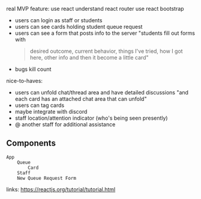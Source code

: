 real MVP feature: 
use react
understand react router
use react bootstrap
- users can login as staff or students
- users can see cards holding student queue request
- users can see a form that posts info to the server
"students fill out forms with
    > desired outcome, 
    > current behavior, 
    > things I've tried, 
    > how I got here, 
    > other info
    and then it become a little card"
- bugs kill count

nice-to-haves:
- users can unfold chat/thread area and have detailed discussions
"and each card has an attached chat area that can unfold"
- users can tag cards
- maybe integrate with discord
- staff location/attention indicator (who's being seen presently)
- @ another staff for additional assistance

Components
----------
    App
        Queue
            Card
        Staff
        New Queue Request Form





links:
https://reactjs.org/tutorial/tutorial.html